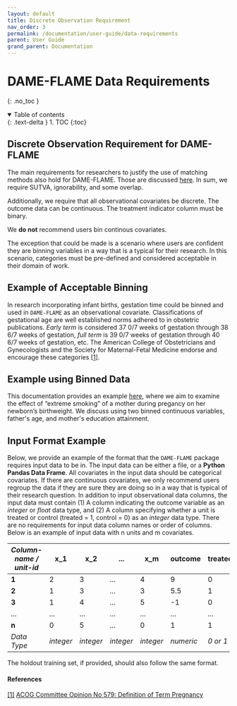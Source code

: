 ```yaml
---
layout: default
title: Discrete Observation Requirement
nav_order: 3
permalink: /documentation/user-guide/data-requirements
parent: User Guide
grand_parent: Documentation
---
```


# DAME-FLAME Data Requirements
{: .no_toc }

<details open markdown="block">
  <summary>
    Table of contents
  </summary>
  {: .text-delta }
1. TOC
{:toc}
</details>


## Discrete Observation Requirement for DAME-FLAME

The main requirements for researchers to justify the use of matching methods also hold for DAME-FLAME. Those are discussed [here](https://almost-matching-exactly.github.io/DAME-FLAME-Python-Package/documentation/user-guide/to-match-or-not). In sum, we require SUTVA, ignorability, and some overlap. 

Additionally, we require that all observational covariates be discrete. The outcome data can be continuous. The treatment indicator column must be binary. 

We **do not** recommend users bin continous covariates.

The exception that could be made is a scenario where users are confident they are binning variables in a way that is a typical for their research. In this scenario, categories must be pre-defined and considered acceptable in their domain of work. 

## Example of Acceptable Binning

In research incorporating infant births, gestation time could be binned and used in `DAME-FLAME` as an observational covariate. Classifications of gestational age are well established norms adhered to in obstetric publications.  *Early term* is considered 37 0/7 weeks of gestation through 38 6/7 weeks of gestation, *full term*  is 39 0/7 weeks of gestation through 40 6/7 weeks of gestation, etc. The American College of Obstetricians and Gynecologists and the Society for Maternal-Fetal Medicine endorse and encourage these categories <a href="#references">[1]</a>.

## Example using Binned Data

This documentation provides an example [here](https://almost-matching-exactly.github.io/DAME-FLAME-Python-Package/examples/natality_experiment/), where  we aim to examine the effect of “extreme smoking” of a mother during pregancy on her newborn’s birthweight. We discuss using two binned continuous variables, father's age, and mother's education attainment. 

## Input Format Example

Below, we provide an example of the format that the `DAME-FLAME` package requires input data to be in. The input data can be either a file, or a **Python Pandas Data Frame**. All covariates in the input data should be categorical covariates. If there are continuous covariates, we only recommend users regroup the data if they are sure they are doing so in a way that is typical of their research question. In addition to input observational data columns, the input data must contain (1) A column indicating the outcome variable as an *integer* or *float* data type, and (2) A column specifying whether a unit is treated or control (treated = 1, control = 0) as an *integer* data type. There are no requirements for input data column names or order of columns. Below is an example of input data with n units and m covariates.


*Column-name / unit-id*  | x_1 | x_2 |...| x_m | outcome | treated
--- | --- | --- | --- | --- | --- | --- |
**1** | 2 | 3 | ... | 4 | 9 | 0
**2** | 1 | 3 | ... | 3 | 5.5 | 1
**3** | 1 | 4 | ... | 5 | -1 | 0
... | ... | ... | ... | ... | ... | ...
**n** | 0 | 5 | ... | 0 | 1 | 1
*Data Type*| *integer* | *integer* | *integer* | *integer* |  *numeric* | *0 or 1* |

The holdout training set, if provided, should also follow the same format.

<div id="references" class="language-markdown highlighter-rouge">
  <h4>References</h4>
  <a class="number" href="#example-of-acceptable-binning">[1]</a> 
  <a href="https://journals.lww.com/greenjournal/Fulltext/2013/11000/Committee_Opinion_No_579___Definition_of_Term.39.aspx">
    ACOG Committee Opinion No 579: Definition of Term Pregnancy
  </a>
</div>


